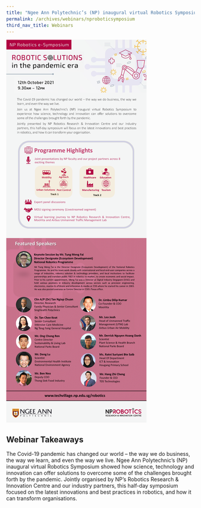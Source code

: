 ```yaml
---
title: "Ngee Ann Polytechnic’s (NP) inaugural virtual Robotics Symposium"
permalink: /archives/webinars/nproboticsymposium
third_nav_title: Webinars
---
```

![Ngee Ann Polytechnic’s (NP) inaugural virtual Robotics Symposium](/images/webinars/npRoboticsSymposium.png)

## Webinar Takeaways
The Covid-19 pandemic has changed our world – the way we do business, the way we learn, and even the way we live. Ngee Ann Polytechnic’s (NP) inaugural virtual Robotics Symposium showed how science, technology and innovation can offer solutions to overcome some of the challenges brought forth by the pandemic. Jointly organised by NP’s Robotics Research & Innovation Centre and our industry partners, this half-day symposium focused on the latest innovations and best practices in robotics, and how it can transform organisations.